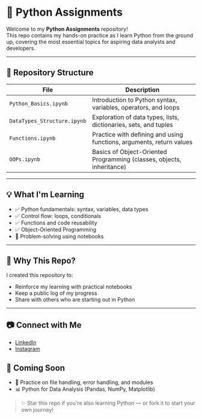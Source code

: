 # 🐍 Python Assignments

Welcome to my **Python Assignments** repository!  
This repo contains my hands-on practice as I learn Python from the ground up, covering the most essential topics for aspiring data analysts and developers.

---

## 📁 Repository Structure

| File                        | Description                          |
|----------------------------|--------------------------------------|
| `Python_Basics.ipynb`      | Introduction to Python syntax, variables, operators, and loops |
| `DataTypes_Structure.ipynb`| Exploration of data types, lists, dictionaries, sets, and tuples |
| `Functions.ipynb`          | Practice with defining and using functions, arguments, return values |
| `OOPs.ipynb`               | Basics of Object-Oriented Programming (classes, objects, inheritance) |

---

## 💡 What I'm Learning

- ✅ Python fundamentals: syntax, variables, data types
- ✅ Control flow: loops, conditionals
- ✅ Functions and code reusability
- ✅ Object-Oriented Programming
- 🧠 Problem-solving using notebooks

---

## 📌 Why This Repo?

I created this repository to:
- Reinforce my learning with practical notebooks
- Keep a public log of my progress
- Share with others who are starting out in Python

---

## 📷 Connect with Me

- [LinkedIn](https://www.linkedin.com/in/sugatamondal/)
- [Instagram](https://www.instagram.com/sugata_12/)

## 🌱 Coming Soon

- 🚧 Practice on file handling, error handling, and modules  
- 📊 Python for Data Analysis (Pandas, NumPy, Matplotlib)

> ✨ Star this repo if you're also learning Python — or fork it to start your own journey!
